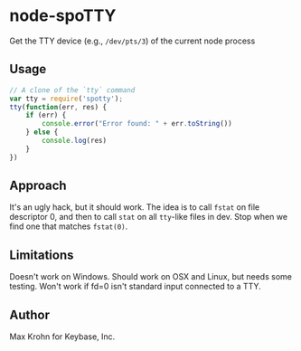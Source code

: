# node-spoTTY

Get the TTY device (e.g., `/dev/pts/3`) of the current node process

## Usage

```javascript
// A clone of the `tty` command
var tty = require('spotty');
tty(function(err, res) {
	if (err) {
		console.error("Error found: " + err.toString())
	} else {
		console.log(res)
	}
})
```

## Approach

It's an ugly hack, but it should work.  The idea is to call `fstat` on
file descriptor 0, and then to call `stat` on all `tty`-like files in dev.
Stop when we find one that matches `fstat(0)`.

## Limitations

Doesn't work on Windows.  Should work on OSX and Linux, but needs some
testing.  Won't work if fd=0 isn't standard input connected to a TTY.

## Author

Max Krohn for Keybase, Inc.